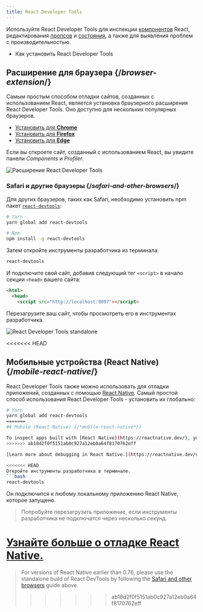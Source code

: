 ```yaml
---
title: React Developer Tools
---
```


<Intro>

Используйте React Developer Tools для инспекции [компонентов](/learn/your-first-component) React, редактирования [пропсов](/learn/passing-props-to-a-component) и [состояния](/learn/state-a-components-memory), а также для выявления проблем с производительностью.

</Intro>

<YouWillLearn>

* Как установить React Developer Tools

</YouWillLearn>

## Расширение для браузера {/*browser-extension*/}

Самым простым способом отладки сайтов, созданных с использованием React, является установка браузерного расширения React Developer Tools. Оно доступно для нескольких популярных браузеров.

* [Установить для **Chrome**](https://chrome.google.com/webstore/detail/react-developer-tools/fmkadmapgofadopljbjfkapdkoienihi?hl=ru)
* [Установить для **Firefox**](https://addons.mozilla.org/ru/firefox/addon/react-devtools/)
* [Установить для **Edge**](https://microsoftedge.microsoft.com/addons/detail/react-developer-tools/gpphkfbcpidddadnkolkpfckpihlkkil)

Если вы откроете сайт, созданный с использованием React, вы увидите панели _Components_ и _Profiler_.

![Расширение React Developer Tools](/images/docs/react-devtools-extension.png)

### Safari и другие браузеры {/*safari-and-other-browsers*/}
Для других браузеров, таких как Safari, необходимо установить npm пакет [`react-devtools`](https://www.npmjs.com/package/react-devtools):

```bash
# Yarn
yarn global add react-devtools

# Npm
npm install -g react-devtools
```

Затем откройте инструменты разработчика из терминала:
```bash
react-devtools
```

И подключите свой сайт, добавив следующий тег `<script>` в начало секции `<head>` вашего сайта:
```html {3}
<html>
  <head>
    <script src="http://localhost:8097"></script>
```

Перезагрузите ваш сайт, чтобы просмотреть его в инструментах разработчика.

![React Developer Tools standalone](/images/docs/react-devtools-standalone.png)

<<<<<<< HEAD
## Мобильные устройства (React Native) {/*mobile-react-native*/}
React Developer Tools также можно использовать для отладки приложений, созданных с помощью [React Native](https://reactnative.dev/).
Самый простой способ использования React Developer Tools - установить их глобально:

```bash
# Yarn
yarn global add react-devtools
=======
## Mobile (React Native) {/*mobile-react-native*/}

To inspect apps built with [React Native](https://reactnative.dev/), you can use [React Native DevTools](https://reactnative.dev/docs/react-native-devtools), the built-in debugger that deeply integrates React Developer Tools. All features work identically to the browser extension, including native element highlighting and selection.
>>>>>>> ab18d2f0f5151ab0c927a12eb0a64f8170762eff

[Learn more about debugging in React Native.](https://reactnative.dev/docs/debugging)

<<<<<<< HEAD
Откройте инструменты разработчика в терминале.
```bash
react-devtools
```

Он подключится к любому локальному приложению React Native, которое запущено.

> Попробуйте перезагрузить приложение, если инструменты разработчика не подключатся через несколько секунд.

[Узнайте больше о отладке React Native.](https://reactnative.dev/docs/debugging)
=======
> For versions of React Native earlier than 0.76, please use the standalone build of React DevTools by following the [Safari and other browsers](#safari-and-other-browsers) guide above.
>>>>>>> ab18d2f0f5151ab0c927a12eb0a64f8170762eff
